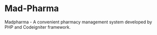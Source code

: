 # Mad-Pharma
Madpharma - A convenient pharmacy management system developed by PHP and Codeigniter framework.
